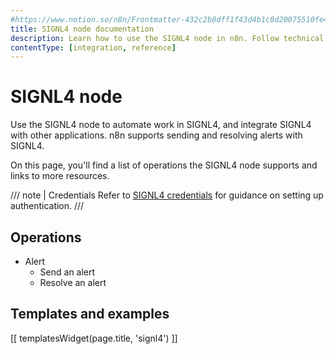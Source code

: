 ```yaml
---
#https://www.notion.so/n8n/Frontmatter-432c2b8dff1f43d4b1c8d20075510fe4
title: SIGNL4 node documentation
description: Learn how to use the SIGNL4 node in n8n. Follow technical documentation to integrate SIGNL4 node into your workflows.
contentType: [integration, reference]
---
```


# SIGNL4 node

Use the SIGNL4 node to automate work in SIGNL4, and integrate SIGNL4 with other applications. n8n supports sending and resolving alerts with SIGNL4.

On this page, you'll find a list of operations the SIGNL4 node supports and links to more resources.

/// note | Credentials
Refer to [SIGNL4 credentials](/integrations/builtin/credentials/signl4/) for guidance on setting up authentication. 
///

## Operations

* Alert
    * Send an alert
    * Resolve an alert

## Templates and examples

<!-- see https://www.notion.so/n8n/Pull-in-templates-for-the-integrations-pages-37c716837b804d30a33b47475f6e3780 -->
[[ templatesWidget(page.title, 'signl4') ]]
